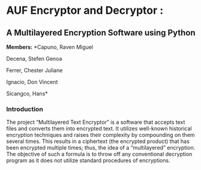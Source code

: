 # AUF Encryptor and Decryptor :
## A Multilayered Encryption Software using Python


**Members:**
*Capuno, Raven Miguel

Decena, Stefen Genoa

Ferrer, Chester Juliane

Ignacio, Don Vincent

Sicangco, Hans*


### Introduction
The project “Multilayered Text Encryptor” is a software that accepts text files and
converts them into encrypted text. It utilizes well-known historical encryption techniques
and raises their complexity by compounding on them several times. This results in a
ciphertext (the encrypted product) that has been encrypted multiple times; thus, the idea
of a “multilayered” encryption. The objective of such a formula is to throw off any
conventional decryption program as it does not utilize standard procedures of
encryptions.
